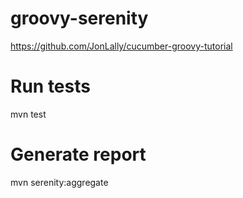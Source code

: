 # groovy-serenity

https://github.com/JonLally/cucumber-groovy-tutorial

# Run tests
mvn test

# Generate report
mvn serenity:aggregate
